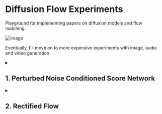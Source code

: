 # Diffusion Flow Experiments

Playground for implementing papers on diffusion models and flow matching.

![image](https://github.com/user-attachments/assets/58db0571-dc33-40d5-a884-621d92066164)

Eventually, I'll move on to more expensive experiments with image, audio and video generation.


<details>
  <summary>
  
  ## 1. Perturbed Noise Conditioned Score Network</strong>
  
  </summary>

  Paper: [Generative Modeling by Estimating Gradients of the Data Distribution](https://arxiv.org/abs/1907.05600)

  [Notebook](https://github.com/avramdj/diffy/blob/main/src/1_perturbed_ncsn.ipynb)
  
  
  ### The vector field generated by the NCSN
  
  ![image1](https://github.com/user-attachments/assets/5affd982-6646-48cb-bd39-88714be8a80e)
  
  ### Sampling via langevin dynamics
  
  ![image2](https://github.com/user-attachments/assets/ea38069a-4457-4d7e-8b23-97f1e08f143f)

</details>


<details>
  <summary>
  
  ## 2. Rectified Flow</strong>
  
  </summary>

  Paper: [Flow Straight and Fast: Learning to Generate and Transfer Data with Rectified Flow](https://arxiv.org/abs/2209.03003)
  
  Paper: [Flow Matching for Generative Modeling](https://arxiv.org/abs/2210.02747)

  [Notebook](https://github.com/avramdj/diffy/blob/main/src/2_rectified_flow.ipynb)
  
  
  ### Flow Matching
  
  ![image](https://github.com/user-attachments/assets/58db0571-dc33-40d5-a884-621d92066164)
  
  ### Rectified Flow with straight trajectories - 2nd reflow iteration

  ![image](https://github.com/user-attachments/assets/89ef9310-7efa-4280-a4b0-acb98508e1a5)

</details>


